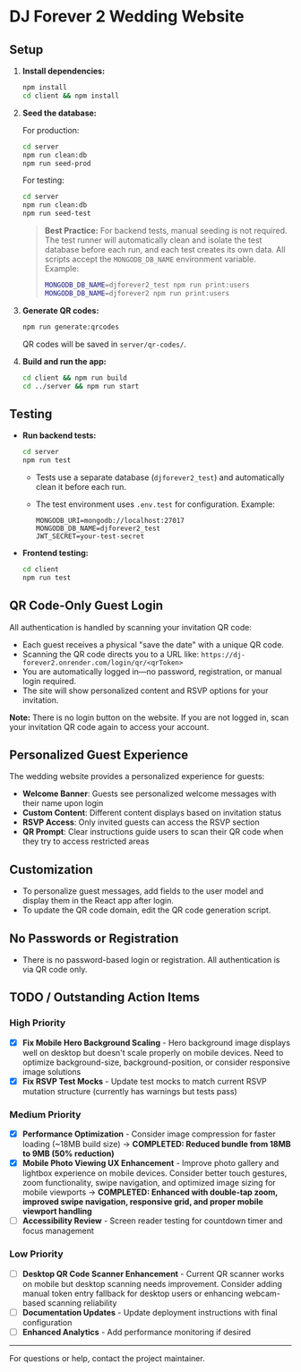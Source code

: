 # DJ Forever 2 Wedding Website

## Setup

1. **Install dependencies:**

   ```sh
   npm install
   cd client && npm install
   ```

2. **Seed the database:**

   For production:

   ```sh
   cd server
   npm run clean:db
   npm run seed-prod
   ```

   For testing:

   ```sh
   cd server
   npm run clean:db
   npm run seed-test
   ```

   > **Best Practice:** For backend tests, manual seeding is not required. The test runner will automatically clean and isolate the test database before each run, and each test creates its own data.
   > All scripts accept the `MONGODB_DB_NAME` environment variable. Example:
   >
   > ```sh
   > MONGODB_DB_NAME=djforever2_test npm run print:users
   > MONGODB_DB_NAME=djforever2 npm run print:users
   > ```

3. **Generate QR codes:**

   ```sh
   npm run generate:qrcodes
   ```

   QR codes will be saved in `server/qr-codes/`.

4. **Build and run the app:**

   ```sh
   cd client && npm run build
   cd ../server && npm run start
   ```

## Testing

- **Run backend tests:**

  ```sh
  cd server
  npm run test
  ```

  - Tests use a separate database (`djforever2_test`) and automatically clean it before each run.
  - The test environment uses `.env.test` for configuration. Example:

    ```env
    MONGODB_URI=mongodb://localhost:27017
    MONGODB_DB_NAME=djforever2_test
    JWT_SECRET=your-test-secret
    ```

- **Frontend testing:**

  ```sh
  cd client
  npm run test
  ```

## QR Code-Only Guest Login

All authentication is handled by scanning your invitation QR code:

- Each guest receives a physical "save the date" with a unique QR code.
- Scanning the QR code directs you to a URL like:
  `https://dj-forever2.onrender.com/login/qr/<qrToken>`
- You are automatically logged in—no password, registration, or manual login required.
- The site will show personalized content and RSVP options for your invitation.

**Note:** There is no login button on the website. If you are not logged in, scan your invitation QR code again to access your account.

## Personalized Guest Experience

The wedding website provides a personalized experience for guests:

- **Welcome Banner**: Guests see personalized welcome messages with their name upon login
- **Custom Content**: Different content displays based on invitation status
- **RSVP Access**: Only invited guests can access the RSVP section
- **QR Prompt**: Clear instructions guide users to scan their QR code when they try to access restricted areas

## Customization

- To personalize guest messages, add fields to the user model and display them in the React app after login.
- To update the QR code domain, edit the QR code generation script.

## No Passwords or Registration

- There is no password-based login or registration. All authentication is via QR code only.

## TODO / Outstanding Action Items

### High Priority

- [x] **Fix Mobile Hero Background Scaling** - Hero background image displays well on desktop but doesn't scale properly on mobile devices. Need to optimize background-size, background-position, or consider responsive image solutions
- [x] **Fix RSVP Test Mocks** - Update test mocks to match current RSVP mutation structure (currently has warnings but tests pass)

### Medium Priority

- [x] **Performance Optimization** - Consider image compression for faster loading (~18MB build size) → **COMPLETED: Reduced bundle from 18MB to 9MB (50% reduction)**
- [x] **Mobile Photo Viewing UX Enhancement** - Improve photo gallery and lightbox experience on mobile devices. Consider better touch gestures, zoom functionality, swipe navigation, and optimized image sizing for mobile viewports → **COMPLETED: Enhanced with double-tap zoom, improved swipe navigation, responsive grid, and proper mobile viewport handling**
- [ ] **Accessibility Review** - Screen reader testing for countdown timer and focus management

### Low Priority

- [ ] **Desktop QR Code Scanner Enhancement** - Current QR scanner works on mobile but desktop scanning needs improvement. Consider adding manual token entry fallback for desktop users or enhancing webcam-based scanning reliability
- [ ] **Documentation Updates** - Update deployment instructions with final configuration
- [ ] **Enhanced Analytics** - Add performance monitoring if desired

---

For questions or help, contact the project maintainer.
